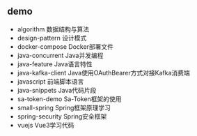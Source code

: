 ## demo
* algorithm 数据结构与算法
* design-pattern 设计模式
* docker-compose Docker部署文件
* java-concurrent Java并发编程
* java-feature Java语言特性
* java-kafka-client Java使用OAuthBearer方式对接Kafka消费端
* javascript 前端脚本语言
* java-snippets Java代码片段
* sa-token-demo Sa-Token框架的使用
* small-spring Spring框架原理学习
* spring-security Spring安全框架
* vuejs Vue3学习代码 